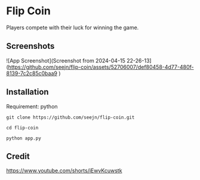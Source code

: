 
# Flip Coin

Players compete with their luck for winning the game.





## Screenshots

![App Screenshot](Screenshot from 2024-04-15 22-26-13](https://github.com/seejn/flip-coin/assets/52706007/def80458-4d77-480f-8139-7c2c85c0baa9
)

## Installation
Requirement: python

```
git clone https://github.com/seejn/flip-coin.git
```
```
cd flip-coin
```
```
python app.py
```
## Credit

https://www.youtube.com/shorts/iEwvKcuwstk

